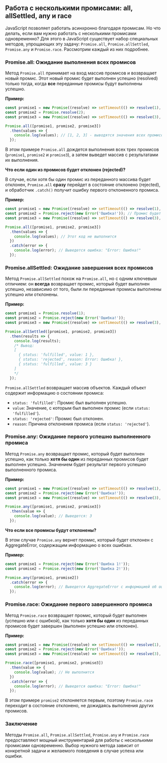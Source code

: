 ## Работа с несколькими промисами: all, allSettled, any и race

JavaScript позволяет работать асинхронно благодаря промисам. Но что делать, если вам нужно работать с несколькими промисами одновременно? Для этого в JavaScript существует набор специальных методов, упрощающих эту задачу: `Promise.all`, `Promise.allSettled`, `Promise.any` и `Promise.race`. Рассмотрим каждый из них подробнее.

### Promise.all: Ожидание выполнения всех промисов

Метод `Promise.all` принимает на вход массив промисов и возвращает новый промис. Этот новый промис будет выполнен успешно (resolved) только тогда, когда **все** переданные промисы будут выполнены успешно. 

**Пример:**

```javascript
const promise1 = new Promise((resolve) => setTimeout(() => resolve(1), 1000));
const promise2 = Promise.resolve(2);
const promise3 = new Promise((resolve) => setTimeout(() => resolve(3), 500));

Promise.all([promise1, promise2, promise3])
  .then(values => {
    console.log(values); // [1, 2, 3] - выводятся значения всех промисов в порядке их определения
  });
```

В этом примере `Promise.all` дождется выполнения всех трех промисов (`promise1`, `promise2` и `promise3`), а затем выведет массив с результатами их выполнения.

**Что если один из промисов будет отклонен (rejected)?**

В случае, если хотя бы один промис из переданного массива будет отклонен, `Promise.all` **сразу** перейдет в состояние отклонено (rejected), и обработчик `.catch()` получит ошибку первого отклоненного промиса. 

**Пример:**

```javascript
const promise1 = new Promise((resolve) => setTimeout(() => resolve(1), 1000));
const promise2 = Promise.reject(new Error('Ошибка!')); // Промис будет отклонен
const promise3 = new Promise((resolve) => setTimeout(() => resolve(3), 500));

Promise.all([promise1, promise2, promise3])
  .then(values => {
    console.log(values); // Этот код не выполнится
  })
  .catch(error => {
    console.log(error); // Выведется ошибка: "Error: Ошибка!"
  });
```

### Promise.allSettled: Ожидание завершения всех промисов

Метод `Promise.allSettled` похож на `Promise.all`, но с одним ключевым отличием: он **всегда** возвращает промис, который будет выполнен успешно, независимо от того, были ли переданные промисы выполнены успешно или отклонены.

**Пример:**

```javascript
const promise1 = Promise.resolve(1);
const promise2 = Promise.reject(new Error('Ошибка!'));
const promise3 = new Promise((resolve) => setTimeout(() => resolve(3), 500));

Promise.allSettled([promise1, promise2, promise3])
  .then(results => {
    console.log(results); 
    /* Вывод:
    [
      { status: 'fulfilled', value: 1 }, 
      { status: 'rejected', reason: Error: Ошибка! }, 
      { status: 'fulfilled', value: 3 }
    ]
    */
  });
```

`Promise.allSettled` возвращает массив объектов. Каждый объект содержит информацию о состоянии промиса:

* `status: 'fulfilled'`: Промис был выполнен успешно.
* `value`: Значение, с которым был выполнен промис (если `status: 'fulfilled'`).
* `status: 'rejected'`: Промис был отклонен.
* `reason`: Причина отклонения промиса (если `status: 'rejected'`).

### Promise.any: Ожидание первого успешно выполненного промиса

Метод `Promise.any` возвращает промис, который будет выполнен успешно, как только **хотя бы один** из переданных промисов будет выполнен успешно. Значением будет результат первого успешно выполненного промиса. 

**Пример:**

```javascript
const promise1 = new Promise((resolve) => setTimeout(() => resolve(1), 1000));
const promise2 = Promise.reject(new Error('Ошибка!'));
const promise3 = new Promise((resolve) => setTimeout(() => resolve(3), 500));

Promise.any([promise1, promise2, promise3])
  .then(value => {
    console.log(value); // Выведется: 3 
  });
```

**Что если все промисы будут отклонены?**

В этом случае `Promise.any` вернет промис, который будет отклонен с AggregateError, содержащим информацию о всех ошибках. 

**Пример:**

```javascript
const promise1 = Promise.reject(new Error('Ошибка 1!'));
const promise2 = Promise.reject(new Error('Ошибка 2!'));

Promise.any([promise1, promise2])
  .catch(error => {
    console.log(error); // Выведется AggregateError с информацией об ошибках
  });
```

### Promise.race: Ожидание первого завершенного промиса

Метод `Promise.race` возвращает промис, который будет выполнен (успешно или с ошибкой), как только **хотя бы один** из переданных промисов будет завершен (выполнен успешно или отклонен). 

**Пример:**

```javascript
const promise1 = new Promise((resolve) => setTimeout(() => resolve(1), 1000));
const promise2 = Promise.reject(new Error('Ошибка!'));
const promise3 = new Promise((resolve) => setTimeout(() => resolve(3), 500));

Promise.race([promise1, promise2, promise3])
  .then(value => {
    console.log(value); // Не выполнится
  })
  .catch(error => {
    console.log(error); // Выведется ошибка: "Error: Ошибка!"
  });
```

В этом примере `promise2` отклоняется первым, поэтому `Promise.race` переходит в состояние отклонено, не дожидаясь выполнения других промисов.

### Заключение

Методы `Promise.all`, `Promise.allSettled`, `Promise.any` и `Promise.race` предоставляют мощный инструментарий для работы с несколькими промисами одновременно. Выбор нужного метода зависит от конкретной задачи и желаемого поведения в случае успеха или ошибки.
